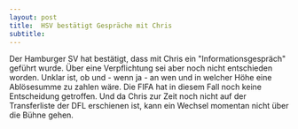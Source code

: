 ```yaml
---
layout: post
title:  HSV bestätigt Gespräche mit Chris
subtitle:  
---
```


Der Hamburger SV hat bestätigt, dass mit Chris ein "Informationsgespräch" geführt wurde. Über eine Verpflichtung sei aber noch nicht entschieden worden. Unklar ist, ob und - wenn ja - an wen und in welcher Höhe eine Ablösesumme zu zahlen wäre. Die FIFA hat in diesem Fall noch keine Entscheidung getroffen. Und da Chris zur Zeit noch nicht auf der Transferliste der DFL erschienen ist, kann ein Wechsel momentan nicht über die Bühne gehen.


